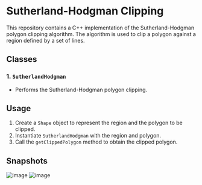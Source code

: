 # Sutherland-Hodgman Clipping

This repository contains a C++ implementation of the Sutherland-Hodgman polygon clipping algorithm. The algorithm is used to clip a polygon against a region defined by a set of lines.

## Classes

### 1. `SutherlandHodgman`
   - Performs the Sutherland-Hodgman polygon clipping.

## Usage

1. Create a `Shape` object to represent the region and the polygon to be clipped.
2. Instantiate `SutherlandHodgman` with the region and polygon.
3. Call the `getClippedPolygon` method to obtain the clipped polygon.

## Snapshots
![image](https://github.com/RamCCTech/Visualizer/assets/149322355/6d6619c5-de62-435b-b7f8-09c9899d3198)
![image](https://github.com/RamCCTech/Visualizer/assets/149322355/d705c8cf-5f0e-4422-a54e-6f3d71511c1e)
